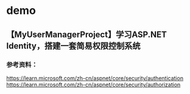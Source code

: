 # demo

## 【MyUserManagerProject】学习ASP.NET Identity，搭建一套简易权限控制系统

### 参考资料：
https://learn.microsoft.com/zh-cn/aspnet/core/security/authentication
https://learn.microsoft.com/zh-cn/aspnet/core/security/authorization